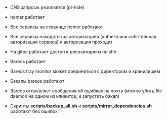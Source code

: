 - DNS запросы резолвятся (pi-hole)

- homer работает
- Все сервисы на странице homer работают
- Все сервисы находятся за авторизацией (authelia или собственная авторизация сервиса) и
  авторизация проходит

- На gitea работает доступ к репозиториям по shh

- Bareos работает
- Bareos tray monitor может соединиться с директором и хранилищем
- Бэкапы bareos работают
- Bareos отправляет сообщения об ошибках на почту (можно убить file daemon на одном из клиентов,
  и запустить бэкап)

- Скрипты **scripts/backup_all.sh** и **scripts/mirror_dependencies.sh** работают без ошибок

